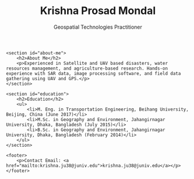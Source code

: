 <!DOCTYPE html>
<html lang="en">
<head>
    <meta charset="UTF-8">
    <meta name="viewport" content="width=device-width, initial-scale=1.0">
    <title>Krishna Prosad Mondal's CV</title>
    <link rel="stylesheet" href="style.css">
</head>
<body>
    <header>
        <h1>Krishna Prosad Mondal</h1>
        <p>Geospatial Technologies Practitioner</p>
    </header>

    <section id="about-me">
        <h2>About Me</h2>
        <p>Experienced in Satellite and UAV based disasters, water resources management, and agriculture-based research. Hands-on experience with SAR data, image processing software, and field data gathering using UAV and GPS.</p>
    </section>

    <section id="education">
        <h2>Education</h2>
        <ul>
            <li>M. Eng. in Transportation Engineering, Beihang University, Beijing, China (June 2017)</li>
            <li>M.Sc. in Geography and Environment, Jahangirnagar University, Dhaka, Bangladesh (July 2015)</li>
            <li>B.Sc. in Geography and Environment, Jahangirnagar University, Dhaka, Bangladesh (February 2014)</li>
        </ul>
    </section>

    <footer>
        <p>Contact Email: <a href="mailto:krishna.ju38@juniv.edu">krishna.ju38@juniv.edu</a></p>
    </footer>
</body>
</html>

